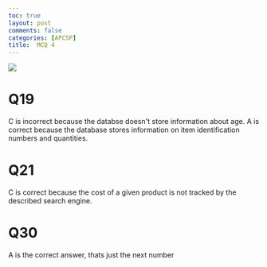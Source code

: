 ```yaml
---
toc: true
layout: post
comments: false
categories: [APCSP]
title:  MCQ 4
---
```


![]({{site.baseurl}}/images/mcq4.png)

# Q19
C is incorrect because the databse doesn't store information about age. A is correct because the database stores information on item identification numbers and quantities.

# Q21
C is correct because the cost of a given product is not tracked by the described search engine.

# Q30
A is the correct answer, thats just the next number